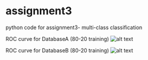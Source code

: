 # assignment3
python code for assignment3- multi-class classification 

ROC curve for DatabaseA (80-20 training)
![alt text](https://github.com/akazemtarghi/assignment3/blob/master/1.png)


ROC curve for DatabaseB (80-20 training)
![alt text](https://github.com/akazemtarghi/assignment3/blob/master/B.png)



